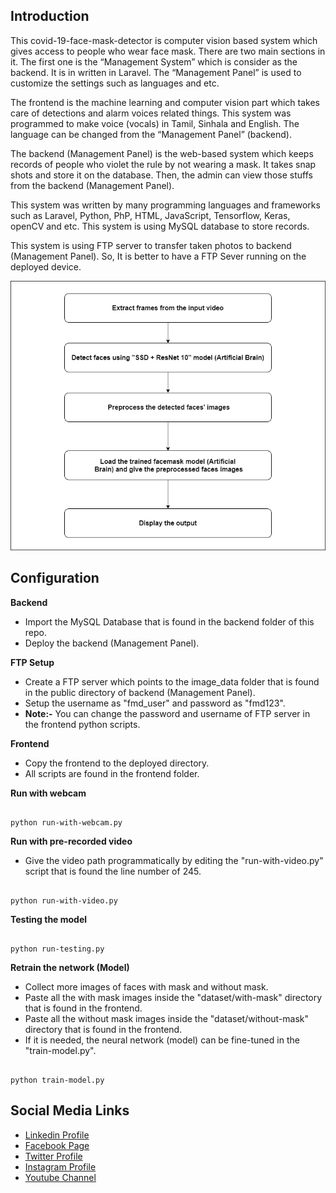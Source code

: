 Introduction
---

This covid-19-face-mask-detector is computer vision based system which gives access to people who wear face mask. There are two main sections in it. The first one is the “Management System” which is consider as the backend. It is in written in Laravel. The “Management Panel” is used to customize the settings such as languages and etc. 

The frontend is the machine learning and computer vision part which takes care of detections and alarm voices related things. This system was programmed to make voice (vocals) in Tamil, Sinhala and English.  The language can be changed from the “Management Panel” (backend). 

The backend (Management Panel) is the web-based system which keeps records of people who violet the rule by not wearing a mask. It takes snap shots and store it on the database. Then,  the admin can view those stuffs from the backend (Management Panel). 

This system was written by many programming languages and frameworks such as Laravel, Python, PhP, HTML, JavaScript, Tensorflow, Keras, openCV and etc. This system is using MySQL database to store records.

This system is using FTP server to transfer taken photos to backend (Management Panel). So, It is better to have a FTP Sever running on the deployed device.




![](facemask-diagram.png)



Configuration
---

**Backend**

* Import the MySQL Database that is found in the backend folder of this repo.
* Deploy the backend (Management Panel). 


**FTP Setup**

* Create a FTP server which points to the image_data folder that is found in the public directory of backend (Management Panel).
* Setup the username as "fmd_user" and password as "fmd123".
* **Note:-** You can change the password and username of FTP server in the frontend python scripts.


**Frontend**

* Copy the frontend to the deployed directory.
* All scripts are found in the frontend folder.

**Run with webcam**

```

python run-with-webcam.py

```


**Run with pre-recorded video**

* Give the video path programmatically by editing the "run-with-video.py" script that is found the line number of 245.


```

python run-with-video.py

```


**Testing the model**

```

python run-testing.py

```


**Retrain the network (Model)**

* Collect more images of faces with mask and without mask.
* Paste all the with mask images inside the "dataset/with-mask" directory that is found in the frontend.
* Paste all the without mask images inside the "dataset/without-mask" directory that is found in the frontend.
* If it is needed, the neural network (model) can be fine-tuned in the "train-model.py".

```

python train-model.py

```


Social Media Links
---

* [Linkedin Profile](https://www.linkedin.com/in/gunarakulangunaretnam/)
* [Facebook Page](https://www.facebook.com/gunarakulangunaretnam)
* [Twitter Profile](https://twitter.com/gunarakulang)
* [Instagram Profile](https://www.instagram.com/gunarakulangunaretnam/)
* [Youtube Channel](https://www.youtube.com/channel/UCMWkED5sabgVZSCKjZuRJXA)


